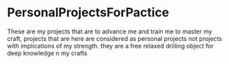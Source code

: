 # PersonalProjectsForPactice
These are my projects that are to advance me and train me to master my craft, projects that are here are considered as personal projects not projects with implications of my strength. they are a free relaxed drilling object for deep knowledge n my crafts
